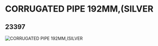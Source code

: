 # CORRUGATED PIPE 192MM,(SILVER
## 23397
![CORRUGATED PIPE 192MM,(SILVER](https://lc-www-live-s.legocdn.com/media/bricks/5/2/4144460.jpg)